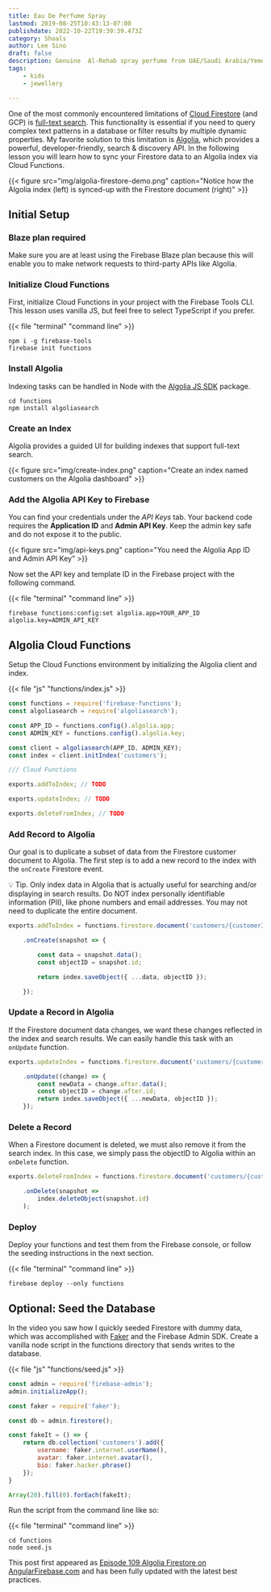 ```yaml
---
title: Eau De Perfume Spray
lastmod: 2019-08-25T10:43:13-07:00
publishdate: 2022-10-22T19:39:39.473Z
category: Shoals
author: Lee Sino
draft: false
description: Genuine  Al-Rehab spray perfume from UAE/Saudi Arabia/Yemen High Quality
tags: 
    - kids
    - jewellery

---
```


One of the most commonly encountered limitations of [Cloud Firestore](https://firebase.google.com/docs/firestore) (and GCP) is [full-text search](https://en.wikipedia.org/wiki/Full-text_search). This functionality is essential if you need to query complex text patterns in a database or filter results by multiple dynamic properties. My favorite solution to this limitation is [Algolia](https://www.algolia.com/), which provides a powerful, developer-friendly, search & discovery API. In the following lesson you will learn how to sync your Firestore data to an Algolia index via Cloud Functions. 



{{< figure src="img/algolia-firestore-demo.png" caption="Notice how the Algolia index (left) is synced-up with the Firestore document (right)" >}}


## Initial Setup

### Blaze plan required

Make sure you are at least using the Firebase Blaze plan because this will enable you to make network requests to third-party APIs like Algolia.

### Initialize Cloud Functions

First, initialize Cloud Functions in your project with the Firebase Tools CLI. This lesson uses vanilla JS, but feel free to select TypeScript if you prefer. 

{{< file "terminal" "command line" >}}
```text
npm i -g firebase-tools
firebase init functions
```

### Install Algolia

Indexing tasks can be handled in Node with the [Algolia JS SDK](https://www.algolia.com/doc/api-client/getting-started/install/javascript/?language=javascript) package. 

```text
cd functions
npm install algoliasearch
```

### Create an Index

Algolia provides a guided UI for building indexes that support full-text search. 

{{< figure src="img/create-index.png" caption="Create an index named customers on the Algolia dashboard" >}}

### Add the Algolia API Key to Firebase

You can find your credentials under the *API Keys* tab. Your backend code requires the **Application ID** and **Admin API Key**. Keep the admin key safe and do not expose it to the public. 

{{< figure src="img/api-keys.png" caption="You need the Algolia App ID and Admin API Key" >}}

Now set the API key and template ID in the Firebase project with the following command. 

{{< file "terminal" "command line" >}}
```text
firebase functions:config:set algolia.app=YOUR_APP_ID algolia.key=ADMIN_API_KEY
```

## Algolia Cloud Functions

Setup the Cloud Functions environment by initializing the Algolia client and index. 

{{< file "js" "functions/index.js" >}}
```js
const functions = require('firebase-functions');
const algoliasearch = require('algoliasearch');

const APP_ID = functions.config().algolia.app;
const ADMIN_KEY = functions.config().algolia.key;

const client = algoliasearch(APP_ID, ADMIN_KEY);
const index = client.initIndex('customers');

/// Cloud Functions

exports.addToIndex; // TODO

exports.updateIndex; // TODO

exports.deleteFromIndex; // TODO
```

### Add Record to Algolia

Our goal is to duplicate a subset of data from the Firestore customer document to Algolia. The first step is to add a new record to the index with the `onCreate` Firestore event. 

💡 Tip. Only index data in Algolia that is actually useful for searching and/or displaying in search results. Do NOT index personally identifiable information (PII), like phone numbers and email addresses. You may not need to duplicate the entire document. 

```js
exports.addToIndex = functions.firestore.document('customers/{customerId}')

    .onCreate(snapshot => {

        const data = snapshot.data();
        const objectID = snapshot.id;

        return index.saveObject({ ...data, objectID });

    });
```

### Update a Record in Algolia

If the Firestore document data changes, we want these changes reflected in the index and search results. We can easily handle this task with an `onUpdate` function. 

```js
exports.updateIndex = functions.firestore.document('customers/{customerId}')

    .onUpdate((change) => {
        const newData = change.after.data();
        const objectID = change.after.id;
        return index.saveObject({ ...newData, objectID });
    });
```

### Delete a Record

When a Firestore document is deleted, we must also remove it from the search index. In this case, we simply pass the objectID to Algolia within an `onDelete` function.  

```js
exports.deleteFromIndex = functions.firestore.document('customers/{customerId}')

    .onDelete(snapshot => 
        index.deleteObject(snapshot.id)
    );
```

### Deploy

Deploy your functions and test them from the Firebase console, or follow the seeding instructions in the next section. 

{{< file "terminal" "command line" >}}
```text
firebase deploy --only functions
```

## Optional: Seed the Database

In the video you saw how I quickly seeded Firestore with dummy data, which was accomplished with [Faker](https://github.com/marak/Faker.js/) and the Firebase Admin SDK. Create a vanilla node script in the functions directory that sends writes to the database. 

{{< file "js" "functions/seed.js" >}}
```js
const admin = require('firebase-admin');
admin.initializeApp();

const faker = require('faker');

const db = admin.firestore();

const fakeIt = () => {
    return db.collection('customers').add({
        username: faker.internet.userName(),
        avatar: faker.internet.avatar(),
        bio: faker.hacker.phrase()
    });
}

Array(20).fill(0).forEach(fakeIt);
```

Run the script from the command line like so:

{{< file "terminal" "command line" >}}
```text
cd functions
node seed.js
```


This post first appeared as [Episode 109 Algolia Firestore on AngularFirebase.com](https://angularfirebase.com/lessons/algolia-firestore-quickstart-with-firebase-cloud-functions/) and has been fully updated with the latest best practices. 

